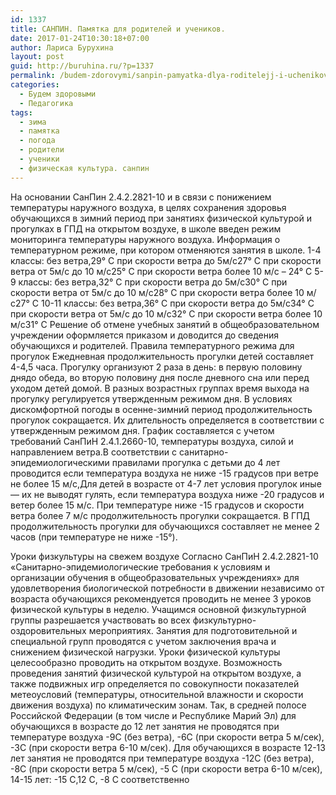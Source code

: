 ```yaml
---
id: 1337
title: САНПИН. Памятка для родителей и учеников.
date: 2017-01-24T10:30:18+07:00
author: Лариса Бурухина
layout: post
guid: http://buruhina.ru/?p=1337
permalink: /budem-zdorovymi/sanpin-pamyatka-dlya-roditelejj-i-uchenikov
categories:
  - Будем здоровыми
  - Педагогика
tags:
  - зима
  - памятка
  - погода
  - родители
  - ученики
  - физическая культура. санпин
---
```

На основании СанПин 2.4.2.2821-10 и в связи с понижением температуры наружного воздуха, в целях сохранения здоровья обучающихся в зимний период при занятиях физической культурой и прогулках в ГПД на открытом воздухе, в школе введен режим мониторинга температуры наружного воздуха. Информация о температурном режиме, при котором отменяются занятия в школе. 1-4 классы: без ветра,29° С при скорости ветра до 5м/с27° С при скорости ветра от 5м/с до 10 м/с25° С при скорости ветра более 10 м/с – 24° С 5-9 классы: без ветра,32° С при скорости ветра до 5м/с30° С при скорости ветра от 5м/с до 10 м/с28° С при скорости ветра более 10 м/с27° С 10-11 классы: без ветра,36° С при скорости ветра до 5м/с34° С при скорости ветра от 5м/с до 10 м/с32° С при скорости ветра более 10 м/с31° С Решение об отмене учебных занятий в общеобразовательном учреждении оформляется приказом и доводится до сведения обучающихся и родителей. Правила температурного режима для прогулок Ежедневная продолжительность прогулки детей составляет 4-4,5 часа. Прогулку организуют 2 раза в день: в первую половину днядо обеда, во вторую половину дня после дневного сна или перед уходом детей домой. В разных возрастных группах время выхода на прогулку регулируется утвержденным режимом дня. В условиях дискомфортной погоды в осенне-зимний период продолжительность прогулок сокращается. Их длительность определяется в соответствии с утвержденным режимом дня. График составляется с учетом требований СанПиН 2.4.1.2660-10, температуры воздуха, силой и направлением ветра.В соответствии с санитарно-эпидемиологическими правилами прогулка с детьми до 4 лет проводится если температура воздуха не ниже -15 градусов при ветре не более 15 м/с,Для детей в возрасте от 4-7 лет условия прогулок иные — их не выводят гулять, если температура воздуха ниже -20 градусов и ветер более 15 м/с. При температуре ниже -15 градусов и скорости ветра более 7 м/с продолжительность прогулки сокращается. В ГПД продолжительность прогулки для обучающихся составляет не менее 2 часов (при температуре не ниже -15°).

Уроки физкультуры на свежем воздухе Согласно СанПиН 2.4.2.2821-10 «Санитарно-эпидемиологические требования к условиям и организации обучения в общеобразовательных учреждениях» для удовлетворения биологической потребности в движении независимо от возраста обучающихся рекомендуется проводить не менее 3 уроков физической культуры в неделю. Учащимся основной физкультурной группы разрешается участвовать во всех физкультурно-оздоровительных мероприятиях. Занятия для подготовительной и специальной групп проводятся с учетом заключения врача и снижением физической нагрузки. Уроки физической культуры целесообразно проводить на открытом воздухе. Возможность проведения занятий физической культурой на открытом воздухе, а также подвижных игр определяется по совокупности показателей метеоусловий (температуры, относительной влажности и скорости движения воздуха) по климатическим зонам. Так, в средней полосе Российской Федерации (в том числе и Республике Марий Эл) для обучающихся в возрасте до 12 лет занятия не проводятся при температуре воздуха -9С (без ветра), -6С (при скорости ветра 5 м/сек), -3С (при скорости ветра 6-10 м/сек). Для обучающихся в возрасте 12-13 лет занятия не проводятся при температуре воздуха -12С (без ветра), -8С (при скорости ветра 5 м/сек), -5 С (при скорости ветра 6-10 м/сек), 14-15 лет: -15 С,12 С, -8 С соответственно